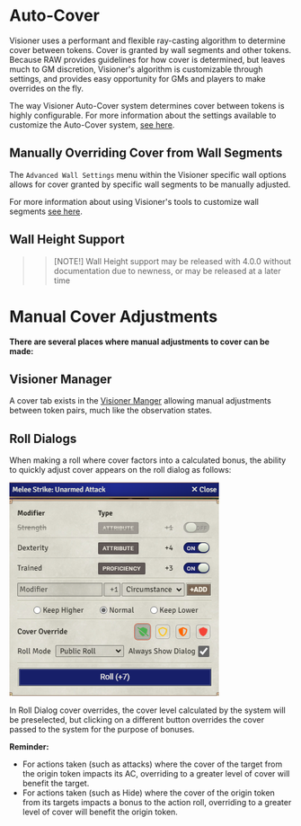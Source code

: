 # Auto-Cover
Visioner uses a performant and flexible ray-casting algorithm to determine cover between tokens. Cover is granted by wall segments and other tokens. Because RAW provides guidelines for how cover is determined, but leaves much to GM discretion, Visioner's algorithm is customizable through settings, and provides easy opportunity for GMs and players to make overrides on the fly.

The way Visioner Auto-Cover system determines cover between tokens is highly configurable. For more information about the settings available to customize the Auto-Cover system, [see here](Settings.md#auto-cover-settings).

## Manually Overriding Cover from Wall Segments
The `Advanced Wall Settings` menu within the Visioner specific wall options allows for cover granted by specific wall segments to be manually adjusted. 

For more information about using Visioner's tools to customize wall segments [see here](Wall-Settings.md).

## Wall Height Support
>> [NOTE!]
>> Wall Height support may be released with 4.0.0 without documentation due to newness, or may be released at a later time

# Manual Cover Adjustments
**There are several places where manual adjustments to cover can be made:**
## Visioner Manager 
A cover tab exists in the [Visioner Manger](Visioner-Manager.md) allowing manual adjustments between token pairs, much like the observation states.

## Roll Dialogs
When making a roll where cover factors into a calculated bonus, the ability to quickly adjust cover appears on the roll dialog as follows:

![Roll Cover Override](images/cover/cover-override-roll.png)

In Roll Dialog cover overrides, the cover level calculated by the system will be preselected, but clicking on a different button overrides the cover passed to the system for the purpose of bonuses.

**Reminder:**
- For actions taken (such as attacks) where the cover of the target from the origin token impacts its AC, overriding to a greater level of cover will benefit the target.
- For actions taken (such as Hide) where the cover of the origin token from its targets impacts a bonus to the action roll, overriding to a greater level of cover will benefit the origin token.